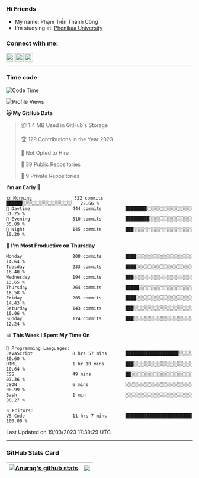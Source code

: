 ### Hi Friends

- My name: Phạm Tiến Thành Công
- I'm studying at: [Phenikaa University]


### Connect with me:
[<img align="left" alt="PhamTienThanhCong | Facebook" width="22px" src="https://upload.wikimedia.org/wikipedia/commons/thumb/1/16/Facebook-icon-1.png/640px-Facebook-icon-1.png" />][facebook]
[<img align="left" alt="PhamTienThanhCong | Zalo" width="22px" src="https://www.anphatpc.com.vn/template/anphat_2020v2/images/icon-zalo.jpg" />][zalo]
[<img align="left" alt="PhamTienThanhCong | LinkedIn" width="22px" src="https://cdn3.iconfinder.com/data/icons/inficons/512/linkedin.png" />][linkedin]

<br />

---

### Time code

<!--START_SECTION:waka-->
![Code Time](http://img.shields.io/badge/Code%20Time-935%20hrs%203%20mins-blue)

![Profile Views](http://img.shields.io/badge/Profile%20Views-2-blue)

**🐱 My GitHub Data** 

> 📦 1.4 MB Used in GitHub's Storage 
 > 
> 🏆 129 Contributions in the Year 2023
 > 
> 🚫 Not Opted to Hire
 > 
> 📜 39 Public Repositories 
 > 
> 🔑 9 Private Repositories 
 > 
**I'm an Early 🐤** 

```text
🌞 Morning                322 commits         ██████░░░░░░░░░░░░░░░░░░░   22.66 % 
🌆 Daytime                444 commits         ████████░░░░░░░░░░░░░░░░░   31.25 % 
🌃 Evening                510 commits         █████████░░░░░░░░░░░░░░░░   35.89 % 
🌙 Night                  145 commits         ███░░░░░░░░░░░░░░░░░░░░░░   10.20 % 
```
📅 **I'm Most Productive on Thursday** 

```text
Monday                   208 commits         ████░░░░░░░░░░░░░░░░░░░░░   14.64 % 
Tuesday                  233 commits         ████░░░░░░░░░░░░░░░░░░░░░   16.40 % 
Wednesday                194 commits         ███░░░░░░░░░░░░░░░░░░░░░░   13.65 % 
Thursday                 264 commits         █████░░░░░░░░░░░░░░░░░░░░   18.58 % 
Friday                   205 commits         ████░░░░░░░░░░░░░░░░░░░░░   14.43 % 
Saturday                 143 commits         ███░░░░░░░░░░░░░░░░░░░░░░   10.06 % 
Sunday                   174 commits         ███░░░░░░░░░░░░░░░░░░░░░░   12.24 % 
```


📊 **This Week I Spent My Time On** 

```text
💬 Programming Languages: 
JavaScript               8 hrs 57 mins       ████████████████████░░░░░   80.60 % 
HTML                     1 hr 10 mins        ███░░░░░░░░░░░░░░░░░░░░░░   10.64 % 
CSS                      49 mins             ██░░░░░░░░░░░░░░░░░░░░░░░   07.36 % 
JSON                     6 mins              ░░░░░░░░░░░░░░░░░░░░░░░░░   00.99 % 
Bash                     1 min               ░░░░░░░░░░░░░░░░░░░░░░░░░   00.27 % 

🔥 Editors: 
VS Code                  11 hrs 7 mins       █████████████████████████   100.00 % 
```


 Last Updated on 19/03/2023 17:39:29 UTC
<!--END_SECTION:waka-->

---

### GitHub Stats Card

| <a href="https://github.com/phamtienthanhcong"><img align="center" src="https://github-readme-stats.vercel.app/api?username=PhamTienThanhCong&show_icons=true&include_all_commits=true&theme=buefy&hide_border=true&theme=ocean_dark" alt="Anurag's github stats" /></a> | <a href="https://github.com/phamtienthanhcong"><img align="center" src="https://github-readme-stats.vercel.app/api/top-langs/?username=PhamTienThanhCong&layout=compact&theme=buefy&hide_border=true&theme=ocean_dark" /></a> |
| ------------- | ------------- |

[Phenikaa University]: https://phenikaa-uni.edu.vn/vi
[facebook]: https://www.facebook.com/phamtienthanhcong
[linkedin]: https://linkedin.com/in/phamtienthanhcong
[zalo]: https://zalo.me/0396396332
[tiktok]: https://www.tiktok.com/@phamtienthanhcong
[web]: https://github.com/PhamTienThanhCong/web_dev
[min project]: https://github.com/PhamTienThanhCong/Project-Of-Web
[c and cpp]: https://github.com/PhamTienThanhCong/Code_C_and_Cpro
[python]: https://github.com/PhamTienThanhCong/Python_beginer
